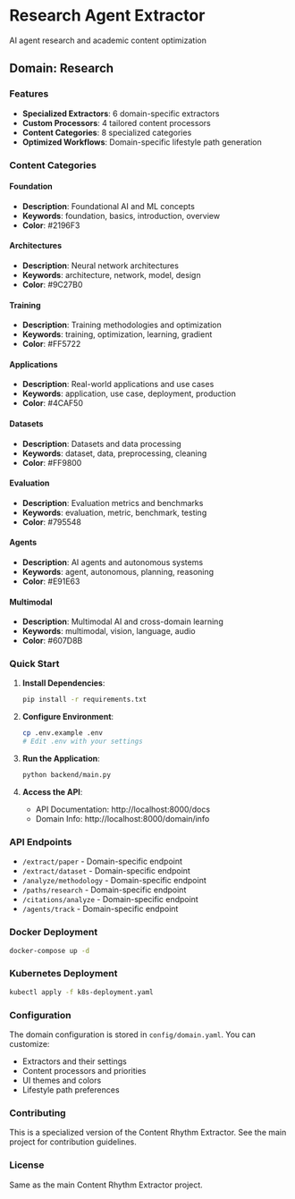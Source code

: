 # Research Agent Extractor

AI agent research and academic content optimization

## Domain: Research

### Features

- **Specialized Extractors**: 6 domain-specific extractors
- **Custom Processors**: 4 tailored content processors  
- **Content Categories**: 8 specialized categories
- **Optimized Workflows**: Domain-specific lifestyle path generation

### Content Categories


#### Foundation
- **Description**: Foundational AI and ML concepts
- **Keywords**: foundation, basics, introduction, overview
- **Color**: #2196F3


#### Architectures
- **Description**: Neural network architectures
- **Keywords**: architecture, network, model, design
- **Color**: #9C27B0


#### Training
- **Description**: Training methodologies and optimization
- **Keywords**: training, optimization, learning, gradient
- **Color**: #FF5722


#### Applications
- **Description**: Real-world applications and use cases
- **Keywords**: application, use case, deployment, production
- **Color**: #4CAF50


#### Datasets
- **Description**: Datasets and data processing
- **Keywords**: dataset, data, preprocessing, cleaning
- **Color**: #FF9800


#### Evaluation
- **Description**: Evaluation metrics and benchmarks
- **Keywords**: evaluation, metric, benchmark, testing
- **Color**: #795548


#### Agents
- **Description**: AI agents and autonomous systems
- **Keywords**: agent, autonomous, planning, reasoning
- **Color**: #E91E63


#### Multimodal
- **Description**: Multimodal AI and cross-domain learning
- **Keywords**: multimodal, vision, language, audio
- **Color**: #607D8B


### Quick Start

1. **Install Dependencies**:
   ```bash
   pip install -r requirements.txt
   ```

2. **Configure Environment**:
   ```bash
   cp .env.example .env
   # Edit .env with your settings
   ```

3. **Run the Application**:
   ```bash
   python backend/main.py
   ```

4. **Access the API**:
   - API Documentation: http://localhost:8000/docs
   - Domain Info: http://localhost:8000/domain/info

### API Endpoints

- `/extract/paper` - Domain-specific endpoint
- `/extract/dataset` - Domain-specific endpoint
- `/analyze/methodology` - Domain-specific endpoint
- `/paths/research` - Domain-specific endpoint
- `/citations/analyze` - Domain-specific endpoint
- `/agents/track` - Domain-specific endpoint

### Docker Deployment

```bash
docker-compose up -d
```

### Kubernetes Deployment

```bash
kubectl apply -f k8s-deployment.yaml
```

### Configuration

The domain configuration is stored in `config/domain.yaml`. You can customize:

- Extractors and their settings
- Content processors and priorities  
- UI themes and colors
- Lifestyle path preferences

### Contributing

This is a specialized version of the Content Rhythm Extractor. 
See the main project for contribution guidelines.

### License

Same as the main Content Rhythm Extractor project.
